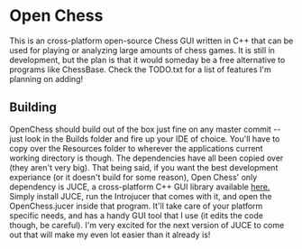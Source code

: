 # Open Chess
This is an cross-platform open-source Chess GUI written in C++ that can be used for playing or analyzing large amounts of chess games.
It is still in development, but the plan is that it would someday be a free alternative to programs like ChessBase.
Check the TODO.txt for a list of features I'm planning on adding!

## Building
OpenChess should build out of the box just fine on any master commit -- just look in the Builds folder and fire up your IDE of choice. You'll have to copy over the Resources folder to wherever the applications current working directory is though. The dependencies have all been copied over (they aren't very big).
That being said, if you want the best development experiance (or it doesn't build for some reason), Open Chess' only dependency is JUCE, a cross-platform C++ GUI library available [here.](http://www.juce.com/download) Simply install JUCE, run the Introjucer that comes with it, and open the OpenChess.jucer inside that program. It'll take care of your platform specific needs, and has a handy GUI tool that I use (it edits the code though, be careful). I'm very excited for the next version of JUCE to come out that will make my even lot easier than it already is!